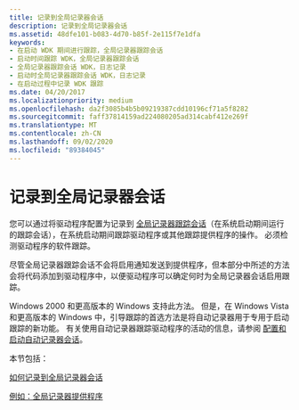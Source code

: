 ```yaml
---
title: 记录到全局记录器会话
description: 记录到全局记录器会话
ms.assetid: 48dfe101-b083-4d70-b85f-2e115f7e1dfa
keywords:
- 在启动 WDK 期间进行跟踪，全局记录器跟踪会话
- 启动时间跟踪 WDK，全局记录器跟踪会话
- 全局记录器跟踪会话 WDK，日志记录
- 启动时全局记录器跟踪会话 WDK，日志记录
- 在启动过程中记录 WDK 跟踪
ms.date: 04/20/2017
ms.localizationpriority: medium
ms.openlocfilehash: da2f3085b4b5b09219387cdd10196cf71a5f8282
ms.sourcegitcommit: faff37814159ad224080205ad314cabf412e269f
ms.translationtype: MT
ms.contentlocale: zh-CN
ms.lasthandoff: 09/02/2020
ms.locfileid: "89384045"
---
```

# <a name="logging-to-the-global-logger-session"></a>记录到全局记录器会话


您可以通过将驱动程序配置为记录到 [全局记录器跟踪会话](global-logger-trace-session.md)（在系统启动期间运行的跟踪会话），在系统启动期间跟踪驱动程序或其他跟踪提供程序的操作。 必须检测驱动程序的软件跟踪。

尽管全局记录器跟踪会话不会将启用通知发送到提供程序，但本部分中所述的方法会将代码添加到驱动程序中，以便驱动程序可以确定何时为全局记录器会话启用跟踪。

Windows 2000 和更高版本的 Windows 支持此方法。 但是，在 Windows Vista 和更高版本的 Windows 中，引导跟踪的首选方法是将自动记录器用于专用于启动跟踪的新功能。 有关使用自动记录器跟踪驱动程序的活动的信息，请参阅 [配置和启动自动记录器会话](/windows/win32/etw/configuring-and-starting-an-autologger-session)。

本节包括：

[如何记录到全局记录器会话](how-to-log-to-the-global-logger-session.md)

[例如：全局记录器提供程序](example--global-logger-provider.md)

 

